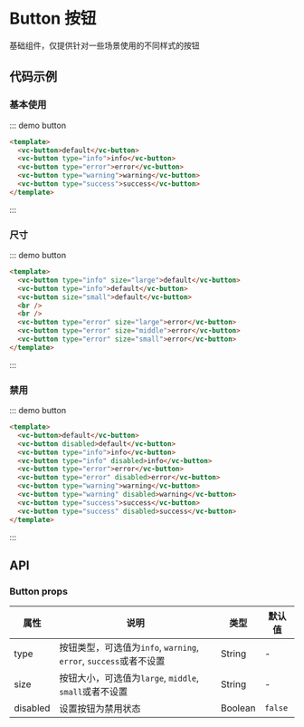 # Button 按钮

基础组件，仅提供针对一些场景使用的不同样式的按钮

## 代码示例

### 基本使用

::: demo button

```html
<template>
  <vc-button>default</vc-button>
  <vc-button type="info">info</vc-button>
  <vc-button type="error">error</vc-button>
  <vc-button type="warning">warning</vc-button>
  <vc-button type="success">success</vc-button>
</template>
```
:::

### 尺寸

::: demo button

```html
<template>
  <vc-button type="info" size="large">default</vc-button>
  <vc-button type="info">default</vc-button>
  <vc-button size="small">default</vc-button>
  <br />
  <br />
  <vc-button type="error" size="large">error</vc-button>
  <vc-button type="error" size="middle">error</vc-button>
  <vc-button type="error" size="small">error</vc-button>
</template>
```
:::

### 禁用

::: demo button

```html
<template>
  <vc-button>default</vc-button>
  <vc-button disabled>default</vc-button>
  <vc-button type="info">info</vc-button>
  <vc-button type="info" disabled>info</vc-button>
  <vc-button type="error">error</vc-button>
  <vc-button type="error" disabled>error</vc-button>
  <vc-button type="warning">warning</vc-button>
  <vc-button type="warning" disabled>warning</vc-button>
  <vc-button type="success">success</vc-button>
  <vc-button type="success" disabled>success</vc-button>
</template>
```
:::

## API

### Button props

| 属性     | 说明                                                              | 类型    | 默认值  |
| -------- | ----------------------------------------------------------------- | ------- | ------- |
| type     | 按钮类型，可选值为`info`, `warning`, `error`, `success`或者不设置 | String  | -       |
| size     | 按钮大小，可选值为`large`, `middle`, `small`或者不设置            | String  | -       |
| disabled | 设置按钮为禁用状态                                                | Boolean | `false` |